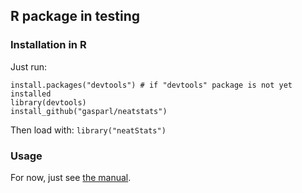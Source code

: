 ## R package in testing

### Installation in R

Just run:

```
install.packages("devtools") # if "devtools" package is not yet installed
library(devtools)
install_github("gasparl/neatstats")
```

Then load with: `library("neatStats")`

### Usage

For now, just see [the manual](https://github.com/gasparl/neatstats/blob/master/neatStats_0.1.0.pdf "neatStats_0.1.0.pdf").